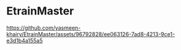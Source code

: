 # EtrainMaster


https://github.com/yasmeen-khairy/EtrainMaster/assets/96792828/ee063126-7ad8-4213-9ce1-e3d1b4a155a5

